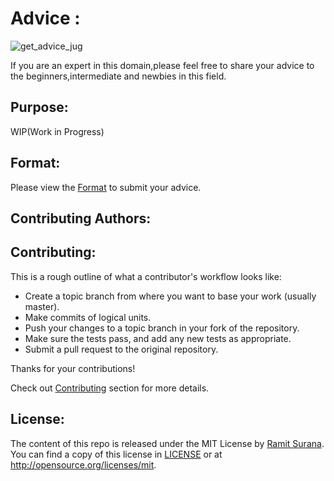 # Advice :

![get_advice_jug](https://cloud.githubusercontent.com/assets/8342133/12867799/6c63b576-cd1d-11e5-896b-35a2315ea850.jpg)

If you are an expert in this domain,please feel free to share your
advice to the beginners,intermediate and newbies in this field.

## Purpose:

WIP(Work in Progress)

## Format:

Please view the [Format](https://github.com/coolhacks/docker-hacks/advice/blob/master/FORMAT.md) to 
submit your advice.

## Contributing Authors:



## Contributing: 

This is a rough outline of what a contributor's workflow looks like:

- Create a topic branch from where you want to base your work (usually master).
- Make commits of logical units.
- Push your changes to a topic branch in your fork of the repository.
- Make sure the tests pass, and add any new tests as appropriate.
- Submit a pull request to the original repository.

Thanks for your contributions!

Check out [Contributing](https://github.com/coolhacks/kubernetes-hacks/blob/master/CONTRIBUTING.md) section for more details.

## License:

The content of this repo is released under the MIT License by [Ramit Surana](http://twitter.com/ramitsurana).
You can find a copy of this license in [LICENSE](https://github.com/coolhacks/docker-hacks/blob/master/LICENSE) or at http://opensource.org/licenses/mit.

